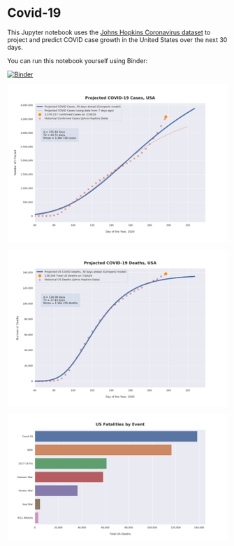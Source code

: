 # Covid-19

This Jupyter notebook uses the [Johns Hopkins Coronavirus dataset](https://github.com/CSSEGISandData/COVID-19/blob/master/README.md) to project and predict COVID case growth in the United States over the next 30 days.

You can run this notebook yourself using Binder:

[![Binder](https://mybinder.org/badge_logo.svg)](https://mybinder.org/v2/gh/bws428/covid-19/master?filepath=covid-projections.nbconvert.ipynb)

![Projected Cases plot](https://raw.githubusercontent.com/bws428/covid-19/master/charts/covid-7.16.20.png)

![Projected Deaths plot](https://raw.githubusercontent.com/bws428/covid-19/master/charts/covid-deaths-7.16.20.png)

![Casualties plot](https://raw.githubusercontent.com/bws428/covid-19/master/charts/casualties.png)

